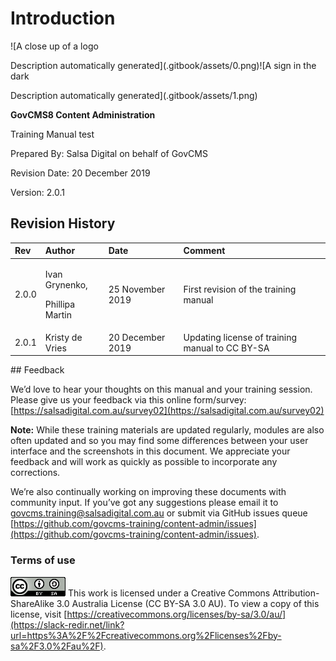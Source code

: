 # Introduction

![A close up of a logo

Description automatically generated](.gitbook/assets/0.png)![A sign in the dark

Description automatically generated](.gitbook/assets/1.png)

**GovCMS8 Content Administration**

Training Manual test

Prepared By: Salsa Digital on behalf of GovCMS

Revision Date: 20 December 2019

Version: 2.0.1

## Revision History

<table>
  <thead>
    <tr>
      <th style="text-align:left">Rev</th>
      <th style="text-align:left">Author</th>
      <th style="text-align:left">Date</th>
      <th style="text-align:left">Comment</th>
    </tr>
  </thead>
  <tbody>
    <tr>
      <td style="text-align:left">2.0.0</td>
      <td style="text-align:left">
        <p>Ivan Grynenko,</p>
        <p>Phillipa Martin</p>
      </td>
      <td style="text-align:left">25 November 2019</td>
      <td style="text-align:left">First revision of the training manual</td>
    </tr>
    <tr>
      <td style="text-align:left">2.0.1</td>
      <td style="text-align:left">Kristy de Vries</td>
      <td style="text-align:left">20 December 2019</td>
      <td style="text-align:left">Updating license of training manual to CC BY-SA</td>
    </tr>
  </tbody>
</table>## Feedback

We’d love to hear your thoughts on this manual and your training session. Please give us your feedback via this online form/survey: [https://salsadigital.com.au/survey02](https://salsadigital.com.au/survey02)

**Note:** While these training materials are updated regularly, modules are also often updated and so you may find some differences between your user interface and the screenshots in this document. We appreciate your feedback and will work as quickly as possible to incorporate any corrections. 

We’re also continually working on improving these documents with community input. If you’ve got any suggestions please email it to [govcms.training@salsadigital.com.au](mailto:govcms.training@salsadigital.com.au) or submit via GitHub issues queue [https://github.com/govcms-training/content-admin/issues](https://github.com/govcms-training/content-admin/issues).

### Terms of use

![](.gitbook/assets/2%20%281%29.png) This work is licensed under a Creative Commons Attribution-ShareAlike 3.0 Australia License \(CC BY-SA 3.0 AU\). To view a copy of this license, visit [https://creativecommons.org/licenses/by-sa/3.0/au/](https://slack-redir.net/link?url=https%3A%2F%2Fcreativecommons.org%2Flicenses%2Fby-sa%2F3.0%2Fau%2F).

